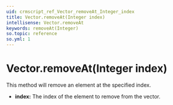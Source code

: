```yaml
---
uid: crmscript_ref_Vector_removeAt_Integer_index
title: Vector.removeAt(Integer index)
intellisense: Vector.removeAt
keywords: removeAt(Integer)
so.topic: reference
so.yml: 1
---
```


# Vector.removeAt(Integer index)

This method will remove an element at the specified index.

* **index:** The index of the element to remove from the vector.
